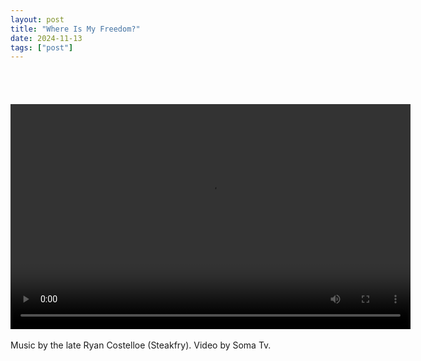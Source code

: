 ```yaml
---
layout: post
title: "Where Is My Freedom?"
date: 2024-11-13
tags: ["post"]
---
```

<p style="font-size:15px">
<br><br>
  <div id="video-container">
    <video controls autoplay width="640" height="360">
      <source src="https://files.catbox.moe/4gl6oi.mp4" type="video/mp4">
      Your browser does not support the video tag.
    </video>
  </div>

<br>
Music by the late Ryan Costelloe (Steakfry).
Video by Soma Tv.
</p>
